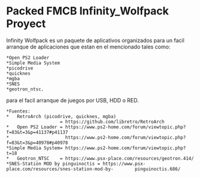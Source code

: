 # Packed FMCB Infinity_Wolfpack Proyect

Infinity Wolfpack es un paquete de aplicativos organizados para un facil arranque de aplicaciones que estan en el mencionado tales como:

    *Open PS2 Loader
    *Simple Media System
    *picodrive
    *quicknes
    *mgba
    *SNES
    *geotron_ntsc.

para el facil arranque de juegos por USB, HDD o RED.

    *Fuentes: 
    *   RetroArch (picodrive, quicknes, mgba) 
                        = https://github.com/libretro/RetroArch
    *   Open PS2 Loader = https://www.ps2-home.com/forum/viewtopic.php?f=83&t=3&p=41137#p41137
    *                     https://www.ps2-home.com/forum/viewtopic.php?f=83&t=3&p=40978#p40978
    *Simple Media System= https://www.ps2-home.com/forum/viewtopic.php?t=18
    *   Geotron_NTSC    = https://www.psx-place.com/resources/geotron.414/
    *SNES-Station MOD by pinguinoctis = https://www.psx-place.com/resources/snes-station-mod-by-        pinguinoctis.686/
